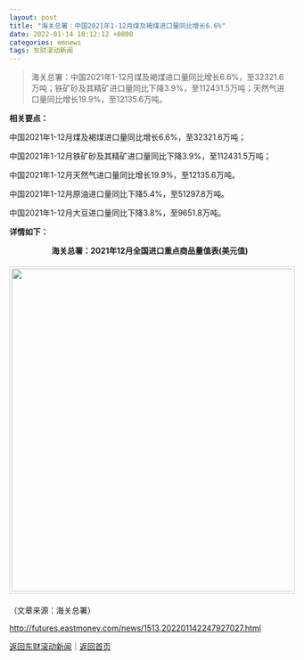 ```yaml
---
layout: post
title: "海关总署：中国2021年1-12月煤及褐煤进口量同比增长6.6%"
date: 2022-01-14 10:12:12 +0800
categories: emnews
tags: 东财滚动新闻
---
```

> 海关总署：中国2021年1-12月煤及褐煤进口量同比增长6.6%，至32321.6万吨；铁矿砂及其精矿进口量同比下降3.9%，至112431.5万吨；天然气进口量同比增长19.9%，至12135.6万吨。

<p><strong>相关要点：</strong></p>
 <p>中国2021年1-12月煤及褐煤进口量同比增长6.6%，至32321.6万吨；</p>
 <p>中国2021年1-12月铁矿砂及其精矿进口量同比下降3.9%，至112431.5万吨；</p>
 <p>中国2021年1-12月天然气进口量同比增长19.9%，至12135.6万吨。</p>
 <p>中国2021年1-12月原油进口量同比下降5.4%，至51297.8万吨。</p>
 <p>中国2021年1-12月大豆进口量同比下降3.8%，至9651.8万吨。</p>
 <p><strong>详情如下：</strong></p>
 <p align="center"><strong>海关总署：2021年12月全国进口重点商品量值表(美元值)</strong></p><center><img src="https://dfscdn.dfcfw.com/download/D25499959142326189000_w1153h801.jpg" width="580" emheight="403" style="border:#d1d1d1 1px solid;padding:3px;margin:5px 0;" /></center><p class="em_media">（文章来源：海关总署）</p>

<http://futures.eastmoney.com/news/1513,202201142247927027.html>

[返回东财滚动新闻](//finews.withounder.com/emnews/)｜[返回首页](//finews.withounder.com/)